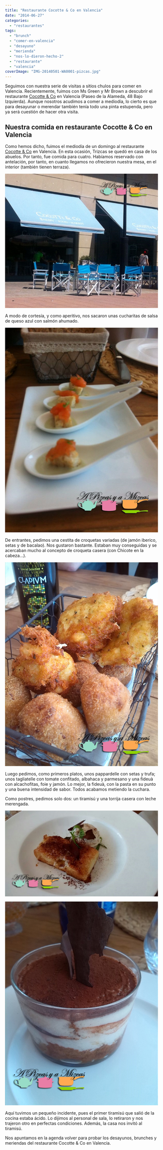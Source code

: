 ```yaml
---
title: "Restaurante Cocotte & Co en Valencia"
date: "2014-06-27"
categories:
  - "restaurantes"
tags:
  - "brunch"
  - "comer-en-valencia"
  - "desayuno"
  - "merienda"
  - "nos-lo-dieron-hecho-2"
  - "restaurante"
  - "valencia"
coverImage: "IMG-20140501-WA0001-pizcas.jpg"
---
```


Seguimos con nuestra serie de visitas a sitios chulos para comer en Valencia. Recientemente, fuimos con Ms Green y Mr Brown a descubrir el restaurante [Cocotte & Co](http://cocotteandco.com/ "Restaurente Cocotte and Co") en Valencia (Paseo de la Alameda, 48 Bajo Izquierda). Aunque nosotros acudimos a comer a mediodía, lo cierto es que para desayunar o merendar también tenía todo una pinta estupenda, pero ya será cuestión de hacer otra visita.

## Nuestra comida en restaurante Cocotte & Co en Valencia

Como hemos dicho, fuimos el mediodía de un domingo al restaurante [Cocotte & Co](https://www.facebook.com/cocotteandcovalencia?fref=ts "Página Facebook de Cocotte & Co") en Valencia. En esta ocasión, Trizcas se quedó en casa de los abuelos. Por tanto, fue comida para cuatro. Habíamos reservado con antelación, por tanto, en cuanto llegamos no ofrecieron nuestra mesa, en el interior (también tienen terraza).

![Cocotte and Co](images/IMG-20140501-WA0001-pizcas.jpg)

A modo de cortesía, y como aperitivo, nos sacaron unas cucharitas de salsa de queso azul con salmón ahumado.

![Cocotte and Co](images/IMG-20140501-WA0009-pizcas.jpg)

De entrantes, pedimos una cestita de croquetas variadas (de jamón iberico, setas y de bacalao). Nos gustaron bastante. Estaban muy conseguidas y se acercaban mucho al concepto de croqueta casera (con Chicote en la cabeza...).

![Cocotte and Co](images/IMG_20140501_152333-pizcas.jpg)

Luego pedimos, como primeros platos, unos pappardelle con setas y trufa; unos tagliatelle con tomate confitado, albahaca y parmesano y una fideuà con alcachofitas, foie y jamón. Lo mejor, la fideuà, con la pasta en su punto y una buena intensidad de sabor. Todos acabamos metiendo la cuchara.

Como postres, pedimos solo dos: un tiramisú y una torrija casera con leche merengada.

![IMG-20140501-WA0011 (pizcas)](images/IMG-20140501-WA0011-pizcas.jpg)

![Cocotte and Co](images/IMG_20140501_161230-pizcas.jpg)

Aquí tuvimos un pequeño incidente, pues el primer tiramisú que salió de la cocina estaba ácido. Lo dijimos al personal de sala, lo retiraron y nos trajeron otro en perfectas condiciones. Además, la casa nos invitó al tiramisú.

Nos apuntamos en la agenda volver para probar los desayunos, brunches y meriendas del restaurante Cocotte & Co en Valencia.
